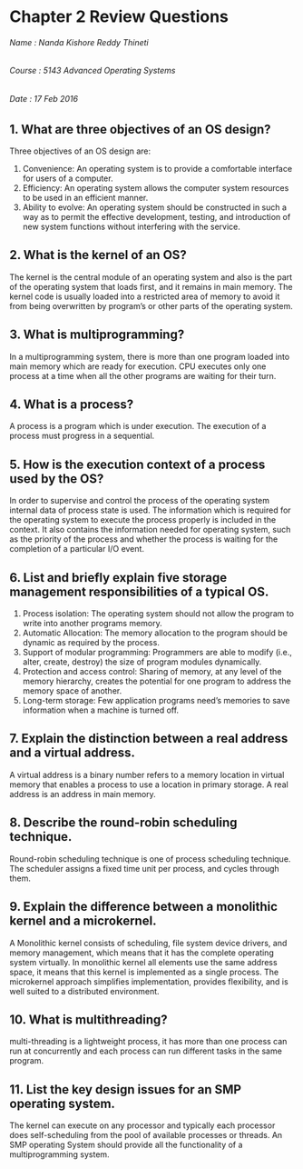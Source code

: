 # Chapter 2 Review Questions
###### Name : Nanda Kishore Reddy Thineti
###### Course : 5143 Advanced Operating Systems
###### Date : 17 Feb 2016

## 1. What are three objectives of an OS design?
Three objectives of an OS design are:
1. Convenience: An operating system is to provide a comfortable interface for users of a computer.
2. Efficiency: An operating system allows the computer system resources to be used in an efficient manner.
3. Ability to evolve: An operating system should be constructed in such a way as to permit the effective development, testing, and introduction of new system functions without interfering with the service.


## 2. What is the kernel of an OS?
The kernel is the central module of an operating system and also is the part of the operating system that loads first, and it remains in main memory. The kernel code is usually loaded into a restricted area of memory to avoid it from being overwritten by program’s or other parts of the operating system.

## 3. What is multiprogramming?
In a multiprogramming system, there is more than one program loaded into main memory which are ready for execution. CPU executes only one process at a time when all the other programs are waiting for their turn.

## 4. What is a process?
A process is a program which is under execution. The execution of a process must progress in a sequential.

## 5. How is the execution context of a process used by the OS?
In order to supervise and control the process of the operating system internal data of process state is used. The information which is required for the operating system to execute the process properly is included in the context. It also contains the information needed for operating system, such as the priority of the process and whether the process is waiting for the completion of a particular I/O event. 

## 6. List and briefly explain five storage management responsibilities of a typical OS.
1. Process isolation: The operating system should not allow the program to write into another programs memory.
2. Automatic Allocation: The memory allocation to the program should be dynamic as required by the process.
3. Support of modular programming: Programmers are able to modify (i.e., alter, create, destroy) the size of program modules dynamically.
4. Protection and access control: Sharing of memory, at any level of the memory hierarchy, creates the potential for one program to address the memory space of another.
5. Long-term storage: Few application programs need’s memories to save information when a machine is turned off.

## 7. Explain the distinction between a real address and a virtual address.
A virtual address is a binary number refers to a memory location in virtual memory that enables a process to use a location in primary storage. A real address is an address in main memory. 

## 8. Describe the round-robin scheduling technique.
Round-robin scheduling technique is one of process scheduling technique. The scheduler assigns a fixed time unit per process, and cycles through them.

## 9. Explain the difference between a monolithic kernel and a microkernel.
A Monolithic kernel consists of scheduling, file system device drivers, and memory management, which means that it has the complete operating system virtually. In monolithic kernel all elements use the same address space, it means that this kernel is implemented as a single process. The microkernel approach simplifies implementation, provides flexibility, and is well suited to a distributed environment.

## 10. What is multithreading?
multi-threading is a lightweight process, it has more than one process can run at concurrently and each process can run different tasks in the same program.

## 11. List the key design issues for an SMP operating system. 
The kernel can execute on any processor and typically each processor does self-scheduling from the pool of available processes or threads. An SMP operating System should provide all the functionality of a multiprogramming system.
